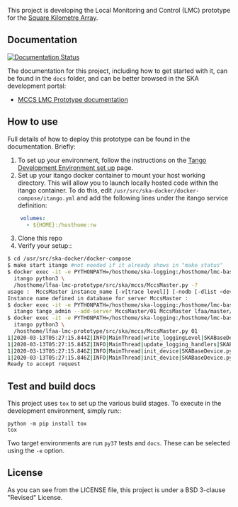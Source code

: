 This project is developing the Local Monitoring and Control (LMC) prototype for the [Square Kilometre Array](https://skatelescope.org/).

Documentation
-------------

[![Documentation Status](https://readthedocs.org/projects/lfaa-lmc-prototype/badge/?version=latest)](https://developer.skatelescope.org/projects/lfaa-lmc-prototype/en/latest/?badge=latest)

The documentation for this project, including how to get started with it, can be found in the `docs` folder, and can be better browsed in the SKA development portal:

 * [MCCS LMC Prototype documentation](https://developer.skatelescope.org/projects/lfaa-lmc-prototype/en/latest/index.html "SKA Developer Portal: MCCS LMC Prototype documentation")

How to use
----------

Full details of how to deploy this prototype can be found in the documentation. Briefly:

1. To set up your environment, follow the instructions on the [Tango Development Environment set up](https://developer.skatelescope.org/en/latest/tools/tango-devenv-setup.html "Tango Development Environment set up") page.
2. Set up your itango docker container to mount your host working directory. This will allow you to launch locally hosted code within the itango container. To do this, edit `/usr/src/ska-docker/docker-compose/itango.yml` and add the following lines under the itango service definition:
```yaml
    volumes:
      - ${HOME}:/hosthome:rw
```
3. Clone this repo
4. Verify your setup::
```bash
$ cd /usr/src/ska-docker/docker-compose
$ make start itango #not needed if it already shows in "make status"
$ docker exec -it -e PYTHONPATH=/hosthome/ska-logging:/hosthome/lmc-base-classes/src \
  itango python3 \
  /hosthome/lfaa-lmc-prototype/src/ska/mccs/MccsMaster.py -?
usage :  MccsMaster instance_name [-v[trace level]] [-nodb [-dlist <device name list>]]
Instance name defined in database for server MccsMaster :
$ docker exec -it -e PYTHONPATH=/hosthome/ska-logging:/hosthome/lmc-base-classes/src \
  itango tango_admin --add-server MccsMaster/01 MccsMaster lfaa/master/01
$ docker exec -it -e PYTHONPATH=/hosthome/ska-logging:/hosthome/lmc-base-classes/src \
  itango python3 \
  /hosthome/lfaa-lmc-prototype/src/ska/mccs/MccsMaster.py 01
1|2020-03-13T05:27:15.844Z|INFO|MainThread|write_loggingLevel|SKABaseDevice.py#490|tango-device:lfaa/master/01|Logging level set to LoggingLevel.INFO on Python and Tango loggers
1|2020-03-13T05:27:15.845Z|INFO|MainThread|update_logging_handlers|SKABaseDevice.py#169|tango-device:lfaa/master/01|Logging targets set to []
1|2020-03-13T05:27:15.846Z|INFO|MainThread|init_device|SKABaseDevice.py#399|tango-device:lfaa/master/01|No Groups loaded for device: lfaa/master/01
1|2020-03-13T05:27:15.846Z|INFO|MainThread|init_device|SKABaseDevice.py#401|tango-device:lfaa/master/01|Completed SKABaseDevice.init_device
Ready to accept request
```

Test and build docs
-------------------

This project uses ``tox`` to set up the various build stages. To execute in 
the development environment, simply run::

    python -m pip install tox
    tox 

Two target environments are run ``py37`` tests and ``docs``. These can be 
selected using the `-e` option.

License
-------

As you can see from the LICENSE file, this project is under a BSD 3-clause 
"Revised" License.
